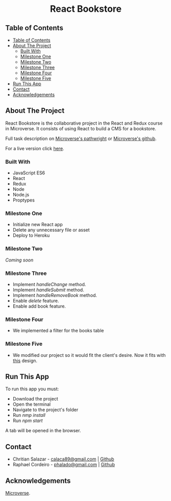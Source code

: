 <h1 align="center">React Bookstore</h1>


## Table of Contents

- [Table of Contents](#table-of-contents)
- [About The Project](#about-the-project)
  - [Built With](#built-with)
  - [Milestone One](#milestone-one)
  - [Milestone Two](#milestone-two)
  - [Milestone Three](#milestone-three)
  - [Milestone Four](#milestone-four)
  - [Milestone Five](#milestone-five)
- [Run This App](#run-this-app)
- [Contact](#contact)
- [Acknowledgements](#acknowledgements)


## About The Project

React Bookstore is the collaborative project in the React and Redux course in Microverse. It consists of using React to build a CMS for a bookstore.

Full task description on [Microverse's pathwright](https://microverse.pathwright.com/library/fast-track-curriculum/69047/path/step/44896712/) or [Microverse's github](https://github.com/microverseinc/project-redux-bookstore/blob/master/README.md).

For a live version click [here](https://floating-plateau-44876.herokuapp.com/).


### Built With 

* JavaScript ES6
* React
* Redux
* Node
* Node.js
* Proptypes


### Milestone One

* Initialize new React app
* Delete any unnecessary file or asset
* Deploy to Heroku


### Milestone Two

*Coming soon*


### Milestone Three

* Implement *handleChange* method.
* Implement *handleSubmit* method.
* Implement *handleRemoveBook* method.
* Enable *delete* feature.
* Enable add book feature.


### Milestone Four

* We implemented a filter for the books table


### Milestone Five

* We modified our project so it would fit the client's desire. Now it fits with [this](https://app.zeplin.io/project/5b35a9e13227086040f8eb75/screen/5b695e29bb8c844f118f9378) design.


## Run This App

To run this app you must:

* Download the project
* Open the terminal
* Navigate to the project's folder
* Run *nmp install*
* Run *npm start*

A tab will be opened in the browser.


## Contact

* Chritian Salazar - calaca89@gmail.com | [Github](https://github.com/Grifo89)
* Raphael Cordeiro - phalado@gmail.com | [Github](https://github.com/phalado)


## Acknowledgements

[Microverse](https://www.microverse.org/).